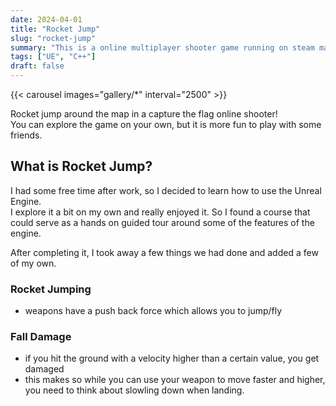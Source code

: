 ```yaml
---
date: 2024-04-01
title: "Rocket Jump"
slug: "rocket-jump"
summary: "This is a online multiplayer shooter game running on steam made as part of a programming course taken to get more familiar the Unreal Engine."
tags: ["UE", "C++"]
draft: false
---
```


{{< carousel images="gallery/*" interval="2500" >}}


Rocket jump around the map in a capture the flag online shooter!  
You can explore the game on your own, but it is more fun to play with some friends.  


## What is Rocket Jump?
I had some free time after work, so I decided to learn how to use the Unreal Engine.  
I explore it a bit on my own and really enjoyed it. So I found a course that could serve as a hands on guided tour around some of the features of the engine.    

After completing it, I took away a few things we had done and added a few of my own.

### Rocket Jumping
- weapons have a push back force which allows you to jump/fly

### Fall Damage
- if you hit the ground with a velocity higher than a certain value, you get damaged
- this makes so while you can use your weapon to move faster and higher, you need to think about slowling down when landing.

<!-- ## How can I play it?
You can download it here
- LINK TO DOWNLOAD

While you should be able to launch the game, host a session, and explore the map and game mechanics.  
The the multiplayer aspect might need some additional steps. 
if you have any questions, feel free to contact me.

### option 1 : I will add you to my steam dev group
- send me a message and I will invite you to my steam app group, which will allow you to play the game with whoever else is online
### options 2 : modify the steam app id to point to your own app id
- modify the steam app id to point to an app id that you own.
- I don't recommend using the 480 steam app id since that is meant for development testing purposes. -->